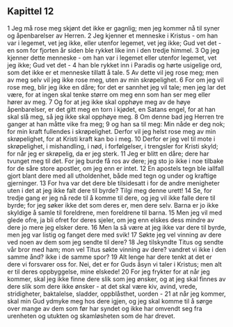 ## Kapittel 12

1 Jeg må rose meg skjønt det ikke er gagnlig; men jeg kommer nå til syner og åpenbarelser av Herren.
2 Jeg kjenner et menneske i Kristus - om han var i legemet, vet jeg ikke, eller utenfor legemet, vet jeg ikke; Gud vet det - en som for fjorten år siden ble rykket like inn i den tredje himmel.
3 Og jeg kjenner dette menneske - om han var i legemet eller utenfor legemet, vet jeg ikke; Gud vet det -
4 han ble rykket inn i Paradis og hørte usigelige ord, som det ikke er et menneske tillatt å tale.
5 Av dette vil jeg rose meg; men av meg selv vil jeg ikke rose meg, uten av min skrøpelighet.
6 For om jeg vil rose meg, blir jeg ikke en dåre; for det er sannhet jeg vil tale; men jeg lar det være, for at ingen skal tenke større om meg enn som han ser meg eller hører av meg.
7 Og for at jeg ikke skal opphøye meg av de høye åpenbarelser, er det gitt meg en torn i kjødet, en Satans engel, for at han skal slå meg, så jeg ikke skal opphøye meg.
8 Om denne bad jeg Herren tre ganger at han måtte vike fra meg;
9 og han sa til meg: Min nåde er deg nok; for min kraft fullendes i skrøpelighet. Derfor vil jeg helst rose meg av min skrøpelighet, for at Kristi kraft kan bo i meg.
10 Derfor er jeg vel til mote i skrøpelighet, i mishandling, i nød, i forfølgelser, i trengsler for Kristi skyld; for når jeg er skrøpelig, da er jeg sterk.
11 Jeg er blitt en dåre; dere har tvunget meg til det. For jeg burde få ros av dere; jeg sto jo ikke i noe tilbake for de såre store apostler, om jeg enn er intet.
12 En apostels tegn ble iallfall gjort blant dere med all utholdenhet, både med tegn og under og kraftige gjerninger.
13 For hva var det dere ble tilsidesatt i for de andre menigheter uten i det at jeg ikke falt dere til byrde? Tilgi meg denne urett!
14 Se, for tredje gang er jeg nå rede til å komme til dere, og jeg vil ikke falle dere til byrde; for jeg søker ikke det som deres er, men dere selv. Barna er jo ikke skyldige å samle til foreldrene, men foreldrene til barna.
15 Men jeg vil med glede ofre, ja bli ofret for deres sjeler, om jeg enn elskes dess mindre av dere jo mere jeg elsker dere.
16 Men la så være at jeg ikke var dere til byrde, men jeg var listig og fanget dere med svik!
17 Søkte jeg vel vinning av dere ved noen av dem som jeg sendte til dere?
18 Jeg tilskyndte Titus og sendte vår bror med ham; mon vel Titus søkte vinning av dere? vandret vi ikke i den samme ånd? ikke i de samme spor?
19 Alt lenge har dere tenkt at det er dere vi forsvarer oss for. Nei, det er for Guds åsyn vi taler i Kristus; men alt er til deres oppbyggelse, mine elskede!
20 For jeg frykter for at når jeg kommer, skal jeg ikke finne dere slik som jeg ønsker, og at jeg skal finnes av dere slik som dere ikke ønsker - at det skal være kiv, avind, vrede, stridigheter, baktalelse, sladder, oppblåsthet, uorden -
21 at når jeg kommer, skal min Gud ydmyke meg hos dere igjen, og jeg skal komme til å sørge over mange av dem som før har syndet og ikke har omvendt seg fra urenheten og utukten og skamløsheten som de har drevet.
